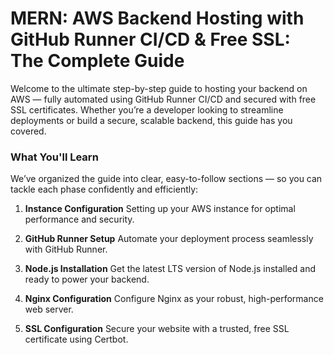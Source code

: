 # MERN: AWS Backend Hosting with GitHub Runner CI/CD & Free SSL: The Complete Guide

Welcome to the ultimate step-by-step guide to hosting your backend on AWS — fully automated using GitHub Runner CI/CD and secured with free SSL certificates. Whether you’re a developer looking to streamline deployments or build a secure, scalable backend, this guide has you covered.

### What You'll Learn

We’ve organized the guide into clear, easy-to-follow sections — so you can tackle each phase confidently and efficiently:

1. **Instance Configuration**
   Setting up your AWS instance for optimal performance and security.

2. **GitHub Runner Setup**
   Automate your deployment process seamlessly with GitHub Runner.

3. **Node.js Installation**
   Get the latest LTS version of Node.js installed and ready to power your backend.

4. **Nginx Configuration**
   Configure Nginx as your robust, high-performance web server.

5. **SSL Configuration**
   Secure your website with a trusted, free SSL certificate using Certbot.
